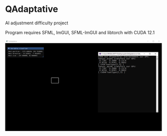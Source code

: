 # QAdaptative

AI adjustment difficulty project

Program requires SFML, ImGUI, SFML-ImGUI and libtorch with CUDA 12.1

<img src="./screen.png"></src>
